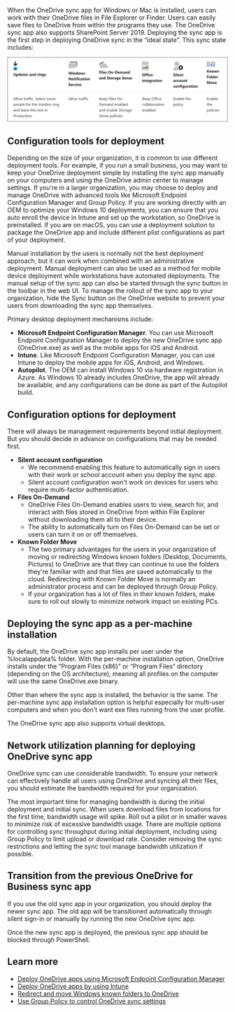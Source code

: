 When the OneDrive sync app for Windows or Mac is installed, users can work with their OneDrive files in File Explorer or Finder. Users can easily save files to OneDrive from within the programs they use. The OneDrive sync app also supports SharePoint Server 2019.  Deploying the sync app is the first step in deploying OneDrive sync in the “ideal state”. This sync state includes:
 
![The sync state includes](../media/configuration-tools-deployment.png)

## Configuration tools for deployment
Depending on the size of your organization, it is common to use different deployment tools. For example, if you run a small business, you may want to keep your OneDrive deployment simple by installing the sync app manually on your computers and using the OneDrive admin center to manage settings. If you're in a larger organization, you may choose to deploy and manage OneDrive with advanced tools like Microsoft Endpoint Configuration Manager and Group Policy. If you are working directly with an OEM to optimize your Windows 10 deployments, you can ensure that you auto enroll the device in Intune and set up the workstation, so OneDrive is preinstalled. If you are on macOS, you can use a deployment solution to package the OneDrive app and include different plist configurations as part of your deployment. 

Manual installation by the users is normally not the best deployment approach, but it can work when combined with an administrative deployment. Manual deployment can also be used as a method for mobile device deployment while workstations have automated deployments. The manual setup of the sync app can also be started through the sync button in the toolbar in the web UI. To manage the rollout of the sync app to your organization, hide the Sync button on the OneDrive website to prevent your users from downloading the sync app themselves.

Primary desktop deployment mechanisms include:
- **Microsoft Endpoint Configuration Manager**. You can use Microsoft Endpoint Configuration Manager to deploy the new OneDrive sync app (OneDrive.exe) as well as the mobile apps for iOS and Android. 
- **Intune**. Like Microsoft Endpoint Configuration Manager, you can use Intune to deploy the mobile apps for iOS, Android, and Windows.
- **Autopilot**. The OEM can install Windows 10 via hardware registration in Azure. As Windows 10 already includes OneDrive, the app will already be available, and any configurations can be done as part of the Autopilot build. 
 
## Configuration options for deployment
There will always be management requirements beyond initial deployment. But you should decide in advance on configurations that may be needed first. 
- **Silent account configuration**
    - We recommend enabling this feature to automatically sign in users with their work or school account when you deploy the sync app. 
    - Silent account configuration won't work on devices for users who require multi-factor authentication. 
- **Files On-Demand**
    - OneDrive Files On-Demand enables users to view, search for, and interact with files stored in OneDrive from within File Explorer without downloading them all to their device. 
    - The ability to automatically turn on Files On-Demand can be set or users can turn it on or off themselves. 
- **Known Folder Move**
    - The two primary advantages for the users in your organization of moving or redirecting Windows known folders (Desktop, Documents, Pictures) to OneDrive are that they can continue to use the folders they're familiar with and that files are saved automatically to the cloud. Redirecting with Known Folder Move is normally an administrator process and can be deployed through Group Policy.
    - If your organization has a lot of files in their known folders, make sure to roll out slowly to minimize network impact on existing PCs. 

## Deploying the sync app as a per-machine installation
By default, the OneDrive sync app installs per user under the %localappdata% folder. With the per-machine installation option, OneDrive installs under the “Program Files (x86)” or “Program Files” directory (depending on the OS architecture), meaning all profiles on the computer will use the same OneDrive.exe binary. 

Other than where the sync app is installed, the behavior is the same. The per-machine sync app installation option is helpful especially for multi-user computers and when you don't want exe files running from the user profile. 

The OneDrive sync app also supports virtual desktops.

## Network utilization planning for deploying OneDrive sync app
OneDrive sync can use considerable bandwidth. To ensure your network can effectively handle all users using OneDrive and syncing all their files, you should estimate the bandwidth required for your organization. 

The most important time for managing bandwidth is during the initial deployment and initial sync. When users download files from locations for the first time, bandwidth usage will spike. Roll out a pilot or in smaller waves to minimize risk of excessive bandwidth usage. There are multiple options for controlling sync throughput during initial deployment, including using Group Policy to limit upload or download rate. Consider removing the sync restrictions and letting the sync tool manage bandwidth utilization if possible.

## Transition from the previous OneDrive for Business sync app
If you use the old sync app in your organization, you should deploy the newer sync app. The old app will be transitioned automatically through silent sign-in or manually by running the new OneDrive sync app. 

Once the new sync app is deployed, the previous sync app should be blocked through PowerShell.

## Learn more
- [Deploy OneDrive apps using Microsoft Endpoint Configuration Manager](/onedrive/deploy-on-windows?azure-portal=true)
- [Deploy OneDrive apps by using Intune](/onedrive/deploy-intune?azure-portal=true)
- [Redirect and move Windows known folders to OneDrive](/onedrive/redirect-known-folders?azure-portal=true)
- [Use Group Policy to control OneDrive sync settings](/onedrive/use-group-policy#use-onedrive-files-on-demand?azure-portal=true)
